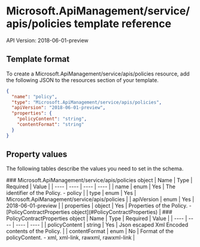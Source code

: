 # Microsoft.ApiManagement/service/apis/policies template reference
API Version: 2018-06-01-preview
## Template format

To create a Microsoft.ApiManagement/service/apis/policies resource, add the following JSON to the resources section of your template.

```json
{
  "name": "policy",
  "type": "Microsoft.ApiManagement/service/apis/policies",
  "apiVersion": "2018-06-01-preview",
  "properties": {
    "policyContent": "string",
    "contentFormat": "string"
  }
}
```
## Property values

The following tables describe the values you need to set in the schema.

<a id="Microsoft.ApiManagement/service/apis/policies" />
### Microsoft.ApiManagement/service/apis/policies object
|  Name | Type | Required | Value |
|  ---- | ---- | ---- | ---- |
|  name | enum | Yes | The identifier of the Policy. - policy |
|  type | enum | Yes | Microsoft.ApiManagement/service/apis/policies |
|  apiVersion | enum | Yes | 2018-06-01-preview |
|  properties | object | Yes | Properties of the Policy. - [PolicyContractProperties object](#PolicyContractProperties) |


<a id="PolicyContractProperties" />
### PolicyContractProperties object
|  Name | Type | Required | Value |
|  ---- | ---- | ---- | ---- |
|  policyContent | string | Yes | Json escaped Xml Encoded contents of the Policy. |
|  contentFormat | enum | No | Format of the policyContent. - xml, xml-link, rawxml, rawxml-link |

